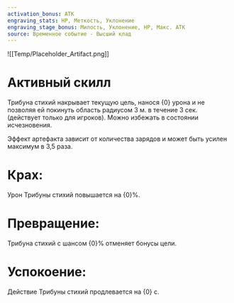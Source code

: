 ```yaml
---
activation_bonus: АТК
engraving_stats: HP, Меткость, Уклонение
engraving_stage_bonus: Милость, Уклонение, HP, Макс. АТК
source: Временное событие - Высший клад
---
```

![[Temp/Placeholder_Artifact.png]]
# Активный скилл
Трибуна стихий накрывает текущую цель, нанося {0} урона и не позволяя ей покинуть область радиусом 3 м. в течение 3 сек. (действует только для игроков). Можно избежать в состоянии исчезновения.

Эффект артефакта зависит от количества зарядов и может быть усилен максимум в 3,5 раза.

# Крах: 
Урон Трибуны стихий повышается на {0}%.
# Превращение: 
Трибуна стихий с шансом {0}% отменяет бонусы цели.
# Успокоение: 
Действие Трибуны стихий продлевается на {0} с.
